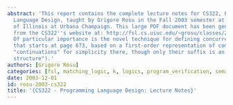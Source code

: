 ```yaml
---
abstract: 'This report contains the complete lecture notes for CS322, Programming
  Language Design, taught by Grigore Rosu in the Fall 2003 semester at the University
  of Illinois at Urbana Champaign. This large PDF document has been generated automatically
  from the CS322''s website at: http://fsl.cs.uiuc.edu/~grosu/classes/2003/fall/cs322/.
  Of particular importance is the novel technique for defining concurrent languages
  that starts at page 673, based on a first-order representation of computations (called
  "continuations" for simplicity there, though only their suffix is an actual "continuation
  structure").'
authors: [Grigore Rosu]
categories: [fsl, matching_logic, k, logics, program_verification, semantics, executable_semantics]
date: 2003-12-01
id: rosu-2003-cs322
title: '{CS322 - Programming Language Design: Lecture Notes}'
---
```

